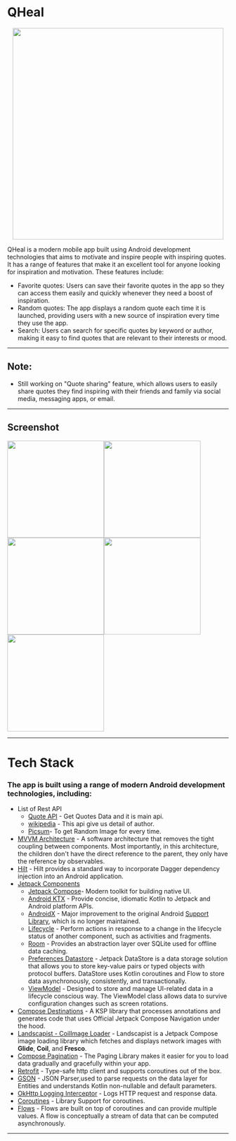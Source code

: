 # QHeal

<p align="center">
<img src = "https://user-images.githubusercontent.com/81159555/234801832-349dc532-ecf9-4a44-8ef8-0a8700372cc7.png" align="center" height = "480px"/>
</p>

QHeal is a modern mobile app built using Android development technologies that aims to motivate and inspire people with inspiring quotes. It has a range of features that make it an excellent tool for anyone looking for inspiration and motivation. These features include:

- Favorite quotes: Users can save their favorite quotes in the app so they can access them easily and quickly whenever they need a boost of inspiration.
- Random quotes: The app displays a random quote each time it is launched, providing users with a new source of inspiration every time they use the app.
- Search: Users can search for specific quotes by keyword or author, making it easy to find quotes that are relevant to their interests or mood.

---
## Note: 
- Still working on "Quote sharing" feature, which allows users to easily share quotes they find inspiring with their friends and family via social media, messaging apps, or email. 

---
## Screenshot
<img src="https://user-images.githubusercontent.com/81159555/233867259-bb991d0c-71f1-4152-9c27-999664a1f378.png" width="220px"/><img src="https://user-images.githubusercontent.com/81159555/233867298-b8ac33a1-26bf-4155-a6e8-75b2044ecea7.png" width="220px"/><img src="https://user-images.githubusercontent.com/81159555/233867302-a1151215-e9a7-4dbb-b6c0-9cb77e328225.png" width="220px"/><img src="https://user-images.githubusercontent.com/81159555/233867308-7c55fdec-3d9b-4166-a03c-40fe19004cb8.png" width="220px"/><img src="https://user-images.githubusercontent.com/81159555/233867317-f1b3497e-00f2-47c3-8402-2bb4f216a59b.png" width="220px"/>

---
# Tech Stack
### The app is built using a range of modern Android development technologies, including:
- List of Rest API
    - [Quote API](https://quotable.io/) - Get Quotes Data and it is main api.
    - [wikipedia](https://en.wikipedia.org/api/rest_v1/) - This api give us detail of author.
    - [Picsum](https://picsum.photos/)- To get Random Image for every time.
- [MVVM Architecture](https://developer.android.com/topic/architecture) - A software architecture that removes the tight coupling between components. Most importantly, in this architecture, the children don't have the direct reference to the parent, they only have the reference by observables.
- [Hilt](https://dagger.dev/hilt/) - Hilt provides a standard way to incorporate Dagger dependency injection into an Android application.
- [Jetpack Components](https://developer.android.com/jetpack)
    - [Jetpack Compose](https://developer.android.com/jetpack/compose)- Modern toolkit for building native UI.
    - [Android KTX](https://developer.android.com/kotlin/ktx.html) - Provide concise, idiomatic Kotlin to Jetpack and Android platform APIs.
    - [AndroidX](https://developer.android.com/jetpack/androidx) - Major improvement to the original Android [Support Library](https://developer.android.com/topic/libraries/support-library/index), which is no longer maintained.
    -   [Lifecycle](https://developer.android.com/topic/libraries/architecture/lifecycle) - Perform actions in response to a change in the lifecycle status of another component, such as activities and fragments.
    - [Room](https://developer.android.com/training/data-storage/room) - Provides an abstraction layer over SQLite used for offline data caching.
    - [Preferences Datastore](https://developer.android.com/topic/libraries/architecture/datastore) - Jetpack DataStore is a data storage solution that allows you to store key-value pairs or typed objects with protocol buffers. DataStore uses Kotlin coroutines and Flow to store data asynchronously, consistently, and transactionally.
    - [ViewModel](https://developer.android.com/topic/libraries/architecture/viewmodel) - Designed to store and manage UI-related data in a lifecycle conscious way. The ViewModel class allows data to survive configuration changes such as screen rotations.
- [Compose Destinations](https://composedestinations.rafaelcosta.xyz/) - A KSP library that processes annotations and generates code that uses Official Jetpack Compose Navigation under the hood.
- [Landscapist - CoilImage Loader](https://github.com/skydoves/landscapist) - Landscapist is a Jetpack Compose image loading library which fetches and displays network images with **Glide**, **Coil**, and **Fresco**.
- [Compose Pagination](https://developer.android.com/jetpack/androidx/releases/paging) - The Paging Library makes it easier for you to load data gradually and gracefully within your app.
- [Retrofit](https://square.github.io/retrofit/) - Type-safe http client 
and supports coroutines out of the box.
- [GSON](https://github.com/square/gson) - JSON Parser,used to parse 
requests on the data layer for Entities and understands Kotlin non-nullable 
and default parameters.
- [OkHttp Logging Interceptor](https://github.com/square/okhttp/blob/master/okhttp-logging-interceptor/README.md) - Logs HTTP request and response data.
- [Coroutines](https://github.com/Kotlin/kotlinx.coroutines) - Library Support for coroutines.
- [Flows](https://developer.android.com/kotlin/flow) - Flows are built on top of coroutines and can provide multiple values. A flow is conceptually a stream of data that can be computed asynchronously.

---
